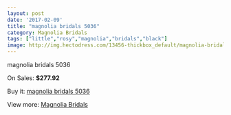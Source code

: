 ```yaml
---
layout: post
date: '2017-02-09'
title: "magnolia bridals 5036"
category: Magnolia Bridals
tags: ["little","rosy","magnolia","bridals","black"]
image: http://img.hectodress.com/13456-thickbox_default/magnolia-bridals-5036.jpg
---
```

magnolia bridals 5036

On Sales: **$277.92**
<a href="https://www.hectodress.com/magnolia-bridals/6511-magnolia-bridals-5036.html"><amp-img layout="responsive" width="600" height="600" src="//img.hectodress.com/13456-thickbox_default/magnolia-bridals-5036.jpg" alt="magnolia bridals 5036 0" /></a>
<a href="https://www.hectodress.com/magnolia-bridals/6511-magnolia-bridals-5036.html"><amp-img layout="responsive" width="600" height="600" src="//img.hectodress.com/13458-thickbox_default/magnolia-bridals-5036.jpg" alt="magnolia bridals 5036 1" /></a>
<a href="https://www.hectodress.com/magnolia-bridals/6511-magnolia-bridals-5036.html"><amp-img layout="responsive" width="600" height="600" src="//img.hectodress.com/13457-thickbox_default/magnolia-bridals-5036.jpg" alt="magnolia bridals 5036 2" /></a>

Buy it: [magnolia bridals 5036](https://www.hectodress.com/magnolia-bridals/6511-magnolia-bridals-5036.html "magnolia bridals 5036")

View more: [Magnolia Bridals](https://www.hectodress.com/110-magnolia-bridals "Magnolia Bridals")